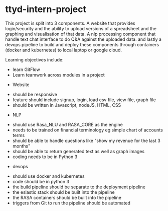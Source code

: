 # ttyd-intern-project
This project is split into 3 components.  A website that provides login/security and the ability to upload versions of a spreadsheet and the graphing and visualisation of that data.  A nlp processing component that handle text chat interface to do Q&A against the uploaded data.  and lastly a devops pipeline to build and deploy these components through containers (docker and kubernetes) to local laptop or google cloud.

Learning objectives include:
* learn GitFlow
* Learn teamwork across modules in a project

- Website
* should be responsive
* feature should include signup, login, load csv file, view file, graph file
* should be written in Javascript, nodeJS, HTML, CSS

- NLP
* should use Rasa_NLU and RASA_CORE as the engine
* needs to be trained on financial terminology eg simple chart of accounts terms
* should be able to handle questions like "show my revenue for the last 3 months"
* should be able to return generated text as well as graph images
* coding needs to be in Python 3

- devops
* should use docker and kubernetes
* code should be in python 3
* the build pipeline should be separate to the deployment pipeline
* the eslastic stack should be built into the pipeline
* the RASA containers should be built into the pipeline
* triggers from Git to run the pipeline should be automated